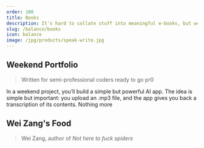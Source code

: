 ```yaml
---
order: 100
title: Books
description: It's hard to collate stuff into meaningful e-books, but we've done our best
slug: /balance/books
icon: balance
image: /jpg/products/speak-write.jpg
---
```


## Weekend Portfolio

> Written for semi-professional coders ready to go pr0

In a weekend project, you’ll build a simple but powerful AI app. The idea is simple but important: you upload an .mp3 file, and the app gives you back a transcription of its contents. Nothing more

## Wei Zang's Food

> Wei Zang, author of _Not here to fuck spiders_
